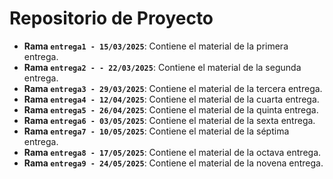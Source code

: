 # Repositorio de Proyecto
- **Rama `entrega1 - 15/03/2025`**: Contiene el material de la primera entrega.
- **Rama `entrega2 - - 22/03/2025`**: Contiene el material de la segunda entrega.
- **Rama `entrega3 - 29/03/2025`**: Contiene el material de la tercera entrega.
- **Rama `entrega4 - 12/04/2025`**: Contiene el material de la cuarta entrega.
- **Rama `entrega5 - 26/04/2025`**: Contiene el material de la quinta entrega.
- **Rama `entrega6 - 03/05/2025`**: Contiene el material de la sexta entrega.
- **Rama `entrega7 - 10/05/2025`**: Contiene el material de la séptima entrega.
- **Rama `entrega8 - 17/05/2025`**: Contiene el material de la octava entrega.
- **Rama `entrega9 - 24/05/2025`**: Contiene el material de la novena entrega.
